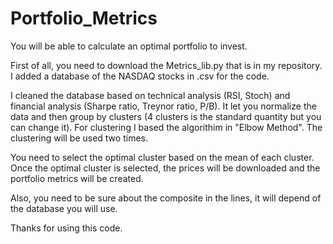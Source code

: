 # Portfolio_Metrics
You will be able to calculate an optimal portfolio to invest.

First of all, you need to download the Metrics_lib.py that is in my repository.
I added a database of the NASDAQ stocks in .csv for the code.

I cleaned the database based on technical analysis (RSI, Stoch) and financial analysis (Sharpe ratio, Treynor ratio, P/B).
It let you normalize the data and then group by clusters (4 clusters is the standard quantity but you can change it).
For clustering I based the algorithim in "Elbow Method".
The clustering will be used two times.

You need to select the optimal cluster based on the mean of each cluster.
Once the optimal cluster is selected, the prices will be downloaded and the portfolio metrics will be created.

Also, you need to be sure about the composite in the lines, it will depend of the database you will use.

Thanks for using this code.

